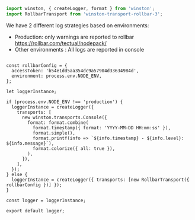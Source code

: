 





  

```javascript
import winston, { createLogger, format } from 'winston';
import RollbarTransport from 'winston-transport-rollbar-3';


```







We have 2 different log strategies based on environments:
* Production: only warnings are reported to rollbar https://rollbar.com/tectual/nodepack/
* Other environments : All logs are reported in console


  

```

const rollbarConfig = {
  accessToken: 'b54e1dd5aa354dc9a57904d33634984d',
  environment: process.env.NODE_ENV,
};

let loggerInstance;

if (process.env.NODE_ENV !== 'production') {
  loggerInstance = createLogger({
    transports: [
      new winston.transports.Console({
        format: format.combine(
          format.timestamp({ format: 'YYYY-MM-DD HH:mm:ss' }),
          format.simple(),
          format.printf(info => `${info.timestamp} - ${info.level}: ${info.message}`),
          format.colorize({ all: true }),
        ),
      }),
    ],
  });
} else {
  loggerInstance = createLogger({ transports: [new RollbarTransport({ rollbarConfig })] });
}

const logger = loggerInstance;

export default logger;


```




